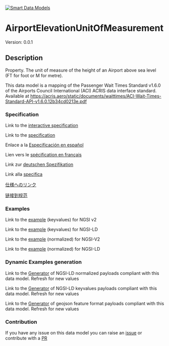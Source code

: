 [![Smart Data Models](https://smartdatamodels.org/wp-content/uploads/2022/01/SmartDataModels_logo.png "Logo")](https://smartdatamodels.org)
# AirportElevationUnitOfMeasurement
Version: 0.0.1

## Description 

Property. The unit of measure of the height of an Airport above sea level (FT for foot or M for metre).

This data model is a mapping of the Passenger Wait Times Standard v1.6.0 of the Airports Council International (ACI) ACRIS data interface standard. Available at https://acris.aero/static/documents/waittimes/ACI-Wait-Times-Standard-API-v1.6.0.12b34cd0213e.pdf
### Specification

Link to the [interactive specification](https://swagger.lab.fiware.org/?url=https://smart-data-models.github.io/dataModel.ACRIS/AirportElevationUnitOfMeasurement/swagger.yaml)

Link to the [specification](https://github.com/smart-data-models/dataModel.ACRIS/blob/master/AirportElevationUnitOfMeasurement/doc/spec.md)

Enlace a la [Especificación en español](https://github.com/smart-data-models/dataModel.ACRIS/blob/master/AirportElevationUnitOfMeasurement/doc/spec_ES.md)

Lien vers le [spécification en français](https://github.com/smart-data-models/dataModel.ACRIS/blob/master/AirportElevationUnitOfMeasurement/doc/spec_FR.md)

Link zur [deutschen Spezifikation](https://github.com/smart-data-models/dataModel.ACRIS/blob/master/AirportElevationUnitOfMeasurement/doc/spec_DE.md)

Link alla [specifica](https://github.com/smart-data-models/dataModel.ACRIS/blob/master/AirportElevationUnitOfMeasurement/doc/spec_IT.md)

[仕様へのリンク](https://github.com/smart-data-models/dataModel.ACRIS/blob/master/AirportElevationUnitOfMeasurement/doc/spec_JA.md)

[链接到规范](https://github.com/smart-data-models/dataModel.ACRIS/blob/master/AirportElevationUnitOfMeasurement/doc/spec_ZH.md)
### Examples

Link to the [example](https://smart-data-models.github.io/dataModel.ACRIS/AirportElevationUnitOfMeasurement/examples/example.json) (keyvalues) for NGSI v2

Link to the [example](https://smart-data-models.github.io/dataModel.ACRIS/AirportElevationUnitOfMeasurement/examples/example.jsonld) (keyvalues) for NGSI-LD

Link to the [example](https://smart-data-models.github.io/dataModel.ACRIS/AirportElevationUnitOfMeasurement/examples/example-normalized.json) (normalized) for NGSI-V2

Link to the [example](https://smart-data-models.github.io/dataModel.ACRIS/AirportElevationUnitOfMeasurement/examples/example-normalized.jsonld) (normalized) for NGSI-LD
### Dynamic Examples generation

Link to the [Generator](https://smartdatamodels.org/extra/ngsi-ld_generator.php?schemaUrl=https://raw.githubusercontent.com/smart-data-models/dataModel.ACRIS/master/AirportElevationUnitOfMeasurement/schema.json&email=info@smartdatamodels.org) of NGSI-LD normalized payloads compliant with this data model. Refresh for new values

Link to the [Generator](https://smartdatamodels.org/extra/ngsi-ld_generator_keyvalues.php?schemaUrl=https://raw.githubusercontent.com/smart-data-models/dataModel.ACRIS/master/AirportElevationUnitOfMeasurement/schema.json&email=info@smartdatamodels.org) of NGSI-LD keyvalues payloads compliant with this data model. Refresh for new values

Link to the [Generator](https://smartdatamodels.org/extra/geojson_features_generator.php?schemaUrl=https://raw.githubusercontent.com/smart-data-models/dataModel.ACRIS/master/AirportElevationUnitOfMeasurement/schema.json&email=info@smartdatamodels.org) of geojson feature format payloads compliant with this data model. Refresh for new values
### Contribution

 If you have any issue on this data model you can raise an [issue](https://github.com/smart-data-models/dataModel.ACRIS/issues)  or contribute with a [PR](https://github.com/smart-data-models/dataModel.ACRIS/pulls)